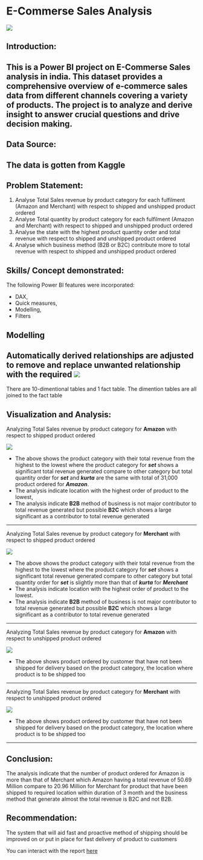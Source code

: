 # E-Commerse Sales Analysis

![](5461241.jpg)

## Introduction:
  This is a Power BI project on E-Commerse Sales analysis in **india**. This dataset provides a comprehensive overview of e-commerce sales data from different channels        covering a variety of products. The project is to analyze and derive insight to answer crucial questions and drive decision making.
---

## Data Source: 
   The data is gotten from Kaggle 
---

## Problem Statement:
1. Analyse Total Sales revenue by product category for each fulfilment (Amazon and Merchant) with respect to shipped and unshipped product ordered
2. Analyse Total quantity by product category for each fulfilment (Amazon and Merchant) with respect to shipped and unshipped product ordered
3. Analyse the state with the highest product quantity order and total revenue with respect to shipped and unshipped product ordered
4. Analyse which business method (B2B or B2C) contribute more to total revenue with respect to shipped and unshipped product ordered

## Skills/ Concept demonstrated:

The following Power BI features were incorporated:
- DAX,
- Quick measures,
- Modelling,
- Filters

## Modelling
Automatically derived relationships are adjusted to remove and replace unwanted relationship with the required
![](Analysis_5.JPG)
---
There are 10-dimentional tables and 1 fact table. The dimention tables are all joined to the fact table


## Visualization and Analysis:

Analyzing Total Sales revenue by product category for **Amazon**  with respect to shipped product ordered

![](Analysis_1.JPG)

- The above shows the product category with their total revenue from the highest to the lowest where the product category for **_set_** shows a significant total revenue 
  generated compare to other category but total quantity order for **_set_** and **_kurta_** are the same with total of 31,000 product ordered for **_Amazon_**.
- The analysis indicate location with the highest order of product to the lowest,
- The analysis indicate **B2B** method of business is not major contributor to total revenue generated but possible **B2C** which shows a large significant as a contributor 
  to total revenue generated
---


Analyzing Total Sales revenue by product category for **Merchant**  with respect to shipped product ordered

![](Analysis_2.JPG)

- The above shows the product category with their total revenue from the highest to the lowest where the product category for **_set_** shows a significant total revenue generated compare to other category but total quantity order for **_set_** is slightly more than that of **_kurta_**  for **_Merchant_**
- The analysis indicate location with the highest order of product to the lowest.
- The analysis indicate **B2B** method of business is not major contributor to total revenue generated but possible **B2C** which shows a large significant as a contributor 
  to total revenue generated
---


Analyzing Total Sales revenue by product category for **Amazon**  with respect to unshipped product ordered

![](Analysis_3.JPG)

- The above shows product ordered by customer that have not been shipped for delivery based on the product category, the location where product is to be shipped too
---


Analyzing Total Sales revenue by product category for **Merchant**  with respect to unshipped product ordered

![](Analysis_4.JPG)

- The above shows product ordered by customer that have not been shipped for delivery based on the product category, the location where product is to be shipped too
---


## Conclusion:

The analysis indicate that the number of product ordered for Amazon is more than that of Merchant which Amazon having a total revenue of 50.69 Million compare to 20.96 Million for Merchant for product that have been shipped to required location within duration of 3 month and the business method that generate almost the total revenue is B2C and not B2B.


## Recommendation:

The system that will aid fast and proactive method of shipping should be improved on or put in place for fast delivery of product to customers

You can interact with the report [here](https://drive.google.com/file/d/15oeVIWphmHuNRkJrBtBR4LPMiWcGb_Go/view?usp=drive_link)
